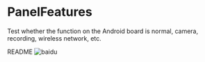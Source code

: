 # PanelFeatures
Test whether the function on the Android board is normal, camera, recording, wireless network, etc.

README
![baidu](http://www.baidu.com/img/bdlogo.gif "百度logo")  
